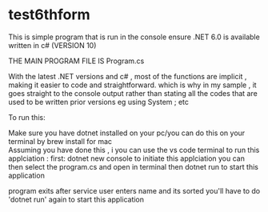 # test6thform




This is  simple program that is run in the console 
ensure .NET 6.0 is available 
written in c# (VERSION 10)

THE MAIN PROGRAM FILE IS Program.cs

With the latest .NET versions and c# , most of the functions are implicit ,
making it easier to code and straightforward. which is why in my sample ,
it goes straight to the console output rather than stating all the codes that are used to be written prior versions 
eg using System ; etc 


To run this:

Make sure you have dotnet installed on your pc/you can do this 
on your terminal by brew install for mac  
Assuming you have done this , i you can use the vs code terminal to 
run this applciation :
first: dotnet new console to initiate this applciation 
you can then select the program.cs and open in terminal 
then dotnet run to start this application 

program exits after service user enters name and its sorted
you'll have to do 'dotnet run' again to start this application


